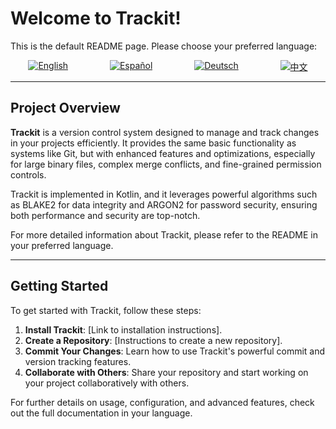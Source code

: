 # Welcome to Trackit!

This is the default README page. Please choose your preferred language:

<p align="center" style="display: flex; justify-content: space-around; gap: 10px;">
  <a href="https://github.com/EnricVB/Trackit/tree/master/docs/README_en.md">
    <img src="https://img.shields.io/badge/lang-en-red.svg" alt="English">
  </a>
  <a href="https://github.com/EnricVB/Trackit/tree/master/docs/README_es.md">
    <img src="https://img.shields.io/badge/lang-es-yellow.svg" alt="Español">
  </a>
  <a href="https://github.com/EnricVB/Trackit/tree/master/docs/README_de.md">
    <img src="https://img.shields.io/badge/lang-de-blue.svg" alt="Deutsch">
  </a>
  <a href="https://github.com/EnricVB/Trackit/tree/master/docs/README_zh.md">
    <img src="https://img.shields.io/badge/lang-zh--cn-orange.svg" alt="中文">
  </a>
</p>

---
## Project Overview

**Trackit** is a version control system designed to manage and track changes in your projects efficiently. It provides the same basic functionality as systems like Git, but with enhanced features and optimizations, especially for large binary files, complex merge conflicts, and fine-grained permission controls.

Trackit is implemented in Kotlin, and it leverages powerful algorithms such as BLAKE2 for data integrity and ARGON2 for password security, ensuring both performance and security are top-notch.

For more detailed information about Trackit, please refer to the README in your preferred language.

---

## Getting Started

To get started with Trackit, follow these steps:
1. **Install Trackit**: [Link to installation instructions].
2. **Create a Repository**: [Instructions to create a new repository].
3. **Commit Your Changes**: Learn how to use Trackit's powerful commit and version tracking features.
4. **Collaborate with Others**: Share your repository and start working on your project collaboratively with others.

For further details on usage, configuration, and advanced features, check out the full documentation in your language.
